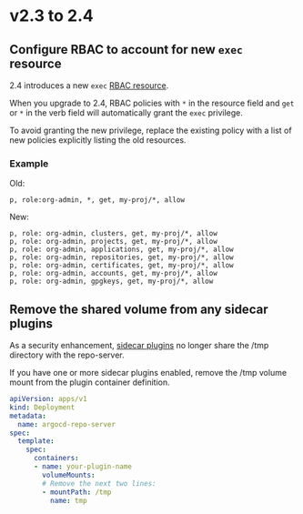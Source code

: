 # v2.3 to 2.4

## Configure RBAC to account for new `exec` resource

2.4 introduces a new `exec` [RBAC resource](https://argo-cd.readthedocs.io/en/stable/operator-manual/rbac/#rbac-resources-and-actions).

When you upgrade to 2.4, RBAC policies with `*` in the resource field and `get` or `*` in the verb field will automatically grant the `exec` privilege.

To avoid granting the new privilege, replace the existing policy with a list of new policies explicitly listing the old resources.

### Example

Old:

```csv
p, role:org-admin, *, get, my-proj/*, allow
```

New:

```csv
p, role: org-admin, clusters, get, my-proj/*, allow
p, role: org-admin, projects, get, my-proj/*, allow
p, role: org-admin, applications, get, my-proj/*, allow
p, role: org-admin, repositories, get, my-proj/*, allow
p, role: org-admin, certificates, get, my-proj/*, allow
p, role: org-admin, accounts, get, my-proj/*, allow
p, role: org-admin, gpgkeys, get, my-proj/*, allow
```

## Remove the shared volume from any sidecar plugins

As a security enhancement, [sidecar plugins](../../user-guide/config-management-plugins.md#option-2-configure-plugin-via-sidecar)
no longer share the /tmp directory with the repo-server.

If you have one or more sidecar plugins enabled, remove the /tmp volume mount from the plugin container definition.

```yaml
apiVersion: apps/v1
kind: Deployment
metadata:
  name: argocd-repo-server
spec:
  template:
    spec:
      containers:
      - name: your-plugin-name
        volumeMounts:
        # Remove the next two lines:
        - mountPath: /tmp
          name: tmp
```
